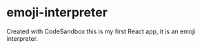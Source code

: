 # emoji-interpreter
Created with CodeSandbox
this is my first React app, it is an emoji interpreter.
